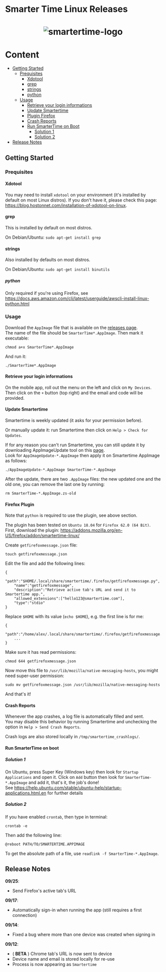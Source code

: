 # Smarter Time Linux Releases

<h1 align="center">
  <img src="https://www.androidplanet.nl/wp-content/uploads/2018/01/smartertime-580x375.jpg" alt="smartertime-logo">
</h1>

# Content
- [Getting Started](#getting-started)
  * [Prequisites](#prequisites)
    + [Xdotool](#xdotool)
    + [grep](#grep)
    + [strings](#strings)
    + [python](#python)
  * [Usage](#usage)
    + [Retrieve your login informations](#retrieve-your-login-informations)
    + [Update Smartertime](#update-smartertime)
    + [Plugin Firefox](#plugin-firefox)
    + [Crash Reports](#crash-reports)
    + [Run SmarterTime on Boot](#run-smartertime-on-boot)
        - [Solution 1](#solution-1)
        - [Solution 2](#solution-2)
- [Release Notes](#release-notes)

## Getting Started

### Prequisites

#### Xdotool

You may need to install `xdotool` on your environment (it's installed by default on most Linux distros).
If you don't have it, please check this page: https://blog.hostonnet.com/installation-of-xdotool-on-linux.

#### grep

This is installed by default on most distros.  
  
On Debian/Ubuntu: `sudo apt-get install grep`

#### strings

Also installed by defaults on most distros.  
  
On Debian/Ubuntu: `sudo apt-get install binutils`

##### python

Only required if you're using Firefox, see https://docs.aws.amazon.com/cli/latest/userguide/awscli-install-linux-python.html

### Usage

Download the `AppImage` file that is available on the [releases page](https://github.com/Smartertime/SmarterTimeLinux/releases).  
The name of the file should be `SmarterTime*.AppImage`. Then mark it executable:
```
chmod a+x SmarterTime*.AppImage
```
And run it:
```
./SmarterTime*.AppImage
```

#### Retrieve your login informations

On the mobile app, roll out the menu on the left and click on `My Devices`.  
Then click on the `+` button (top right) and the email and code will be provided.  

#### Update Smartertime

Smartertime is weekly updated (it asks for your permission before).

Or manually update it: run Smartertime then click on `Help > Check for Updates`.  
  
If for any reason you can't run Smartertime, you can still update it by downloading AppImageUpdate tool on this [page](https://github.com/AppImage/AppImageUpdate/releases/).  
Look for `AppImageUpdate-*.AppImage` then apply it on Smartertime AppImage as follows:

```
./AppImageUpdate-*.AppImage SmarterTime-*.AppImage
```

After the update, there are two `.AppImage` files: the new updated one and the old one, you can remove the last one by running:

```
rm SmarterTime-*.AppImage.zs-old
```

#### Firefox Plugin

Note that `python` is required to use the plugin, see above section.  
  
The plugin has been tested on `Ubuntu 18.04` for `Firefox 62.0 (64 Bit)`. First, download the plugin: https://addons.mozilla.org/en-US/firefox/addon/smartertime-linux/  
  
Create `getfirefoxmessage.json` file:

```
touch getfirefoxmessage.json
```

Edit the file and add the following lines:

```
{
    "path":"$HOME/.local/share/smartertime/.firefox/getfirefoxmessage.py",
    "name":"getfirefoxmessage",
    "description":"Retrieve active tab's URL and send it to Smartertime app.",
    "allowed_extensions":["hello123@smartertime.com"],
    "type":"stdio"
}
```

Replace `$HOME` with its value (`echo $HOME`), e.g. the first line is for me:

```
{
    "path":"/home/alex/.local/share/smartertime/.firefox/getfirefoxmessage.py",
    ...
}
```

Make sure it has read permissions:

```
chmod 644 getfirefoxmessage.json
```

Now move this file to `/usr/lib/mozilla/native-messaging-hosts`, you might need super-user permission:

```
sudo mv getfirefoxmessage.json /usr/lib/mozilla/native-messaging-hosts
```

And that's it!

#### Crash Reports

Whenever the app crashes, a log file is automatically filled and sent.  
You may disable this behavior by running Smartertime and unchecking the option in `Help > Send Crash Reports`.
  
Crash logs are also stored locally in `/tmp/smartertime_crashlogs/`.

#### Run SmarterTime on boot

##### Solution 1

On Ubuntu, press Super Key (Windows key) then look for `Startup Applications` and open it. 
Click on `Add` button then look for `SmarterTime-*.AppImage` and add it, that's it, the job's done!  
See https://help.ubuntu.com/stable/ubuntu-help/startup-applications.html.en for further details

##### Solution 2

If you have enabled `crontab`, then type in terminal:

```
crontab -e
```

Then add the following line:

```
@reboot PATH/TO/SMARTERTIME.APPIMAGE
```

To get the absolute path of a file, use `readlink -f SmarterTime-*.AppImage`.

## Release Notes

**09/25**:
- Send Firefox's active tab's URL

**09/17**:
- Automatically sign-in when running the app (still requires a first connection)

**09/14**:
- Fixed a bug where more than one device was created when signing in

**09/12**:
- ( **BETA** ) Chrome tab's URL is now sent to device
- Device name and email is stored locally for re-use
- Process is now appearing as `Smartertime`
